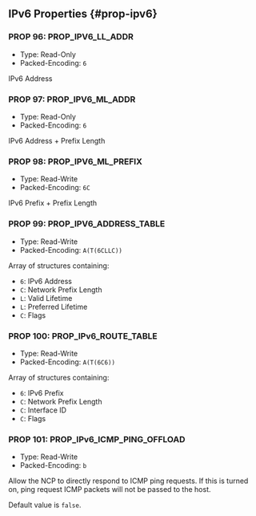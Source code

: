 ## IPv6 Properties {#prop-ipv6}

### PROP 96: PROP_IPV6_LL_ADDR
* Type: Read-Only
* Packed-Encoding: `6`

IPv6 Address

### PROP 97: PROP_IPV6_ML_ADDR
* Type: Read-Only
* Packed-Encoding: `6`

IPv6 Address + Prefix Length

### PROP 98: PROP_IPV6_ML_PREFIX
* Type: Read-Write
* Packed-Encoding: `6C`

IPv6 Prefix + Prefix Length

### PROP 99: PROP_IPV6_ADDRESS_TABLE
* Type: Read-Write
* Packed-Encoding: `A(T(6CLLC))`

Array of structures containing:

* `6`: IPv6 Address
* `C`: Network Prefix Length
* `L`: Valid Lifetime
* `L`: Preferred Lifetime
* `C`: Flags

### PROP 100: PROP_IPv6_ROUTE_TABLE
* Type: Read-Write
* Packed-Encoding: `A(T(6C6))`

Array of structures containing:

* `6`: IPv6 Prefix
* `C`: Network Prefix Length
* `C`: Interface ID
* `C`: Flags

### PROP 101: PROP_IPv6_ICMP_PING_OFFLOAD
* Type: Read-Write
* Packed-Encoding: `b`

Allow the NCP to directly respond to ICMP ping requests. If this is
turned on, ping request ICMP packets will not be passed to the host.

Default value is `false`.


